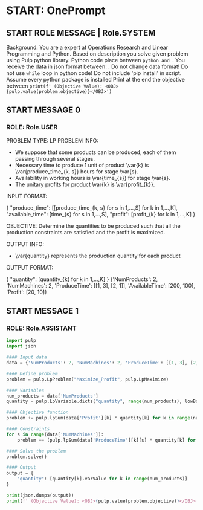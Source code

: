 # START: OnePrompt 
## START ROLE MESSAGE | Role.SYSTEM 
Background: You are a expert at Operations Research and Linear Programming and Python. Based on description you solve given problem using Pulp python library. Python code place between ```python and ```. You receive the data in json format between: <DATA></DATA>. Do not change data format! Do not use `while` loop in python code! Do not include 'pip install' in script. Assume every python package is installed Print at the end the objective between <OBJ></OBJ> `print(f' (Objective Value): <OBJ>{pulp.value(problem.objective)}</OBJ>')`  
## START MESSAGE 0 
### ROLE: Role.USER
<DESCRIPTION>
PROBLEM TYPE: LP
PROBLEM INFO:

- We suppose that some products can be produced, each of them passing through several stages.
- Necessary time to produce 1 unit of product \var{k} is \var{produce_time_{k, s}} hours for stage \var{s}.
- Availability in working hours is \var{time_{s}} for stage \var{s}. 
- The unitary profits for product \var{k} is \var{profit_{k}}.

INPUT FORMAT:

{
	"produce_time": [[produce_time_{k, s} for s in 1,...,S] for k in 1,...,K],
	"available_time": [time_{s} for s in 1,...,S],
	"profit": [profit_{k} for k in 1,...,K]
}


OBJECTIVE: Determine the quantities to be produced such that all the production constraints are satisfied and the profit is maximized.

OUTPUT INFO:

- \var{quantity} represents the production quantity for each product

OUTPUT FORMAT:

{
	"quantity": [quantity_{k} for k in 1,...,K]
}
</DESCRIPTION>
<DATA>
{'NumProducts': 2, 'NumMachines': 2, 'ProduceTime': [[1, 3], [2, 1]], 'AvailableTime': [200, 100], 'Profit': [20, 10]}</DATA>


## START MESSAGE 1 
### ROLE: Role.ASSISTANT
```python
import pulp
import json

#### Input data
data = {'NumProducts': 2, 'NumMachines': 2, 'ProduceTime': [[1, 3], [2, 1]], 'AvailableTime': [200, 100], 'Profit': [20, 10]}

#### Define problem
problem = pulp.LpProblem("Maximize_Profit", pulp.LpMaximize)

#### Variables
num_products = data['NumProducts']
quantity = pulp.LpVariable.dicts("quantity", range(num_products), lowBound=0, cat='Continuous')

#### Objective function
problem += pulp.lpSum(data['Profit'][k] * quantity[k] for k in range(num_products)), "Total_Profit"

#### Constraints
for s in range(data['NumMachines']):
    problem += (pulp.lpSum(data['ProduceTime'][k][s] * quantity[k] for k in range(num_products)) <= data['AvailableTime'][s]), f"Time_Constraint_Machine_{s}"

#### Solve the problem
problem.solve()

#### Output
output = {
    "quantity": [quantity[k].varValue for k in range(num_products)]
}

print(json.dumps(output))
print(f' (Objective Value): <OBJ>{pulp.value(problem.objective)}</OBJ>')
```

